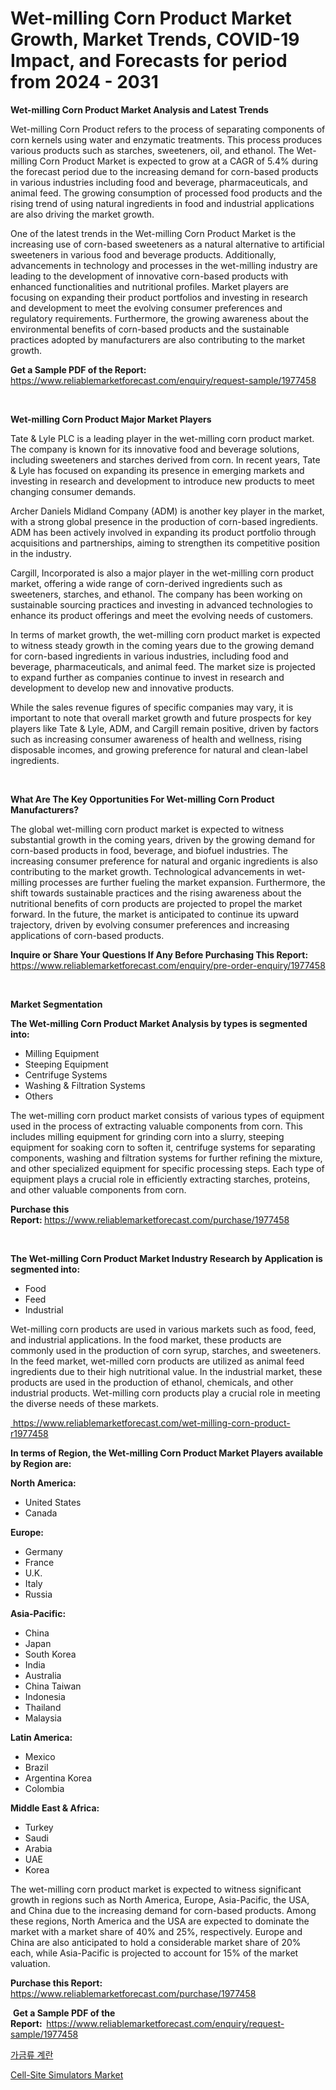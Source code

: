 <p><h1>Wet-milling Corn Product Market Growth, Market Trends, COVID-19 Impact, and Forecasts for period from 2024 - 2031</h1></p><p><strong>Wet-milling Corn Product Market Analysis and Latest Trends</strong></p>
<p><p>Wet-milling Corn Product refers to the process of separating components of corn kernels using water and enzymatic treatments. This process produces various products such as starches, sweeteners, oil, and ethanol. The Wet-milling Corn Product Market is expected to grow at a CAGR of 5.4% during the forecast period due to the increasing demand for corn-based products in various industries including food and beverage, pharmaceuticals, and animal feed. The growing consumption of processed food products and the rising trend of using natural ingredients in food and industrial applications are also driving the market growth.</p><p>One of the latest trends in the Wet-milling Corn Product Market is the increasing use of corn-based sweeteners as a natural alternative to artificial sweeteners in various food and beverage products. Additionally, advancements in technology and processes in the wet-milling industry are leading to the development of innovative corn-based products with enhanced functionalities and nutritional profiles. Market players are focusing on expanding their product portfolios and investing in research and development to meet the evolving consumer preferences and regulatory requirements. Furthermore, the growing awareness about the environmental benefits of corn-based products and the sustainable practices adopted by manufacturers are also contributing to the market growth.</p></p>
<p><strong>Get a Sample PDF of the Report:&nbsp;</strong> <a href="https://www.reliablemarketforecast.com/enquiry/request-sample/1977458">https://www.reliablemarketforecast.com/enquiry/request-sample/1977458</a></p>
<p>&nbsp;</p>
<p><strong>Wet-milling Corn Product Major Market Players</strong></p>
<p><p>Tate & Lyle PLC is a leading player in the wet-milling corn product market. The company is known for its innovative food and beverage solutions, including sweeteners and starches derived from corn. In recent years, Tate & Lyle has focused on expanding its presence in emerging markets and investing in research and development to introduce new products to meet changing consumer demands.</p><p>Archer Daniels Midland Company (ADM) is another key player in the market, with a strong global presence in the production of corn-based ingredients. ADM has been actively involved in expanding its product portfolio through acquisitions and partnerships, aiming to strengthen its competitive position in the industry.</p><p>Cargill, Incorporated is also a major player in the wet-milling corn product market, offering a wide range of corn-derived ingredients such as sweeteners, starches, and ethanol. The company has been working on sustainable sourcing practices and investing in advanced technologies to enhance its product offerings and meet the evolving needs of customers.</p><p>In terms of market growth, the wet-milling corn product market is expected to witness steady growth in the coming years due to the growing demand for corn-based ingredients in various industries, including food and beverage, pharmaceuticals, and animal feed. The market size is projected to expand further as companies continue to invest in research and development to develop new and innovative products.</p><p>While the sales revenue figures of specific companies may vary, it is important to note that overall market growth and future prospects for key players like Tate & Lyle, ADM, and Cargill remain positive, driven by factors such as increasing consumer awareness of health and wellness, rising disposable incomes, and growing preference for natural and clean-label ingredients.</p></p>
<p>&nbsp;</p>
<p><strong>What Are The Key Opportunities For Wet-milling Corn Product Manufacturers?</strong></p>
<p><p>The global wet-milling corn product market is expected to witness substantial growth in the coming years, driven by the growing demand for corn-based products in food, beverage, and biofuel industries. The increasing consumer preference for natural and organic ingredients is also contributing to the market growth. Technological advancements in wet-milling processes are further fueling the market expansion. Furthermore, the shift towards sustainable practices and the rising awareness about the nutritional benefits of corn products are projected to propel the market forward. In the future, the market is anticipated to continue its upward trajectory, driven by evolving consumer preferences and increasing applications of corn-based products.</p></p>
<p><strong>Inquire or Share Your Questions If Any Before Purchasing This Report:</strong> <a href="https://www.reliablemarketforecast.com/enquiry/pre-order-enquiry/1977458">https://www.reliablemarketforecast.com/enquiry/pre-order-enquiry/1977458</a></p>
<p>&nbsp;</p>
<p><strong>Market Segmentation</strong></p>
<p><strong>The Wet-milling Corn Product Market Analysis by types is segmented into:</strong></p>
<p><ul><li>Milling Equipment</li><li>Steeping Equipment</li><li>Centrifuge Systems</li><li>Washing & Filtration Systems</li><li>Others</li></ul></p>
<p><p>The wet-milling corn product market consists of various types of equipment used in the process of extracting valuable components from corn. This includes milling equipment for grinding corn into a slurry, steeping equipment for soaking corn to soften it, centrifuge systems for separating components, washing and filtration systems for further refining the mixture, and other specialized equipment for specific processing steps. Each type of equipment plays a crucial role in efficiently extracting starches, proteins, and other valuable components from corn.</p></p>
<p><strong>Purchase this Report:&nbsp;</strong><a href="https://www.reliablemarketforecast.com/purchase/1977458">https://www.reliablemarketforecast.com/purchase/1977458</a></p>
<p>&nbsp;</p>
<p><strong>The Wet-milling Corn Product Market Industry Research by Application is segmented into:</strong></p>
<p><ul><li>Food</li><li>Feed</li><li>Industrial</li></ul></p>
<p><p>Wet-milling corn products are used in various markets such as food, feed, and industrial applications. In the food market, these products are commonly used in the production of corn syrup, starches, and sweeteners. In the feed market, wet-milled corn products are utilized as animal feed ingredients due to their high nutritional value. In the industrial market, these products are used in the production of ethanol, chemicals, and other industrial products. Wet-milling corn products play a crucial role in meeting the diverse needs of these markets.</p></p>
<p><a href="https://www.reliablemarketforecast.com/wet-milling-corn-product-r1977458">&nbsp;https://www.reliablemarketforecast.com/wet-milling-corn-product-r1977458</a></p>
<p><strong>In terms of Region, the Wet-milling Corn Product Market Players available by Region are:</strong></p>
<p>
    <p> <strong> North America: </strong>
        <ul>
            <li>United States</li>
            <li>Canada</li>
        </ul>
        </p> 
    <p> <strong> Europe: </strong>
        <ul>
            <li>Germany</li>
            <li>France</li>
            <li>U.K.</li>
            <li>Italy</li>
            <li>Russia</li>
        </ul>
        </p> 
    <p> <strong> Asia-Pacific: </strong>
        <ul>
            <li>China</li>
            <li>Japan</li>
            <li>South Korea</li>
            <li>India</li>
            <li>Australia</li>
            <li>China Taiwan</li>
            <li>Indonesia</li>
            <li>Thailand</li>
            <li>Malaysia</li>
        </ul>
        </p> 
    <p> <strong> Latin America: </strong>
        <ul>
            <li>Mexico</li>
            <li>Brazil</li>
            <li>Argentina Korea</li>
            <li>Colombia</li>
        </ul>
        </p> 
    <p> <strong> Middle East & Africa: </strong>
        <ul>
            <li>Turkey</li>
            <li>Saudi</li>
            <li>Arabia</li>
            <li>UAE</li>
            <li>Korea</li>
        </ul>
    </p>
    </p>
<p><p>The wet-milling corn product market is expected to witness significant growth in regions such as North America, Europe, Asia-Pacific, the USA, and China due to the increasing demand for corn-based products. Among these regions, North America and the USA are expected to dominate the market with a market share of 40% and 25%, respectively. Europe and China are also anticipated to hold a considerable market share of 20% each, while Asia-Pacific is projected to account for 15% of the market valuation.</p></p>
<p><strong>Purchase this Report: </strong><a href="https://www.reliablemarketforecast.com/purchase/1977458">https://www.reliablemarketforecast.com/purchase/1977458</a></p>
<p>&nbsp;<strong>Get a Sample PDF of the Report:&nbsp;&nbsp;</strong><a href="https://www.reliablemarketforecast.com/enquiry/request-sample/1977458">https://www.reliablemarketforecast.com/enquiry/request-sample/1977458</a></p>
<p><strong></strong></p>
<p><p><a href="https://github.com/lkwggful07722/Market-Research-Report-List-3/blob/main/52326313407.md">가금류 계란</a></p><p><a href="https://github.com/hraymond91428/Market-Research-Report-List-1/blob/main/cell-site-simulators-market.md">Cell-Site Simulators Market</a></p></p>